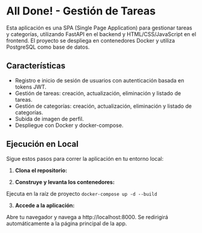 # All Done! - Gestión de Tareas

Esta aplicación es una SPA (Single Page Application) para gestionar tareas y categorías, utilizando FastAPI en el backend y HTML/CSS/JavaScript en el frontend. El proyecto se despliega en contenedores Docker y utiliza PostgreSQL como base de datos.

## Características

- Registro e inicio de sesión de usuarios con autenticación basada en tokens JWT.
- Gestión de tareas: creación, actualización, eliminación y listado de tareas.
- Gestión de categorías: creación, actualización, eliminación y listado de categorías.
- Subida de imagen de perfil.
- Despliegue con Docker y docker-compose.

## Ejecución en Local

Sigue estos pasos para correr la aplicación en tu entorno local:

1. **Clona el repositorio:**

2. **Construye y levanta los contenedores:**

Ejecuta en la raíz de proyecto ``docker-compose up -d --build``

3. **Accede a la aplicación:**

Abre tu navegador y navega a http://localhost:8000. Se redirigirá automáticamente a la página principal de la app.